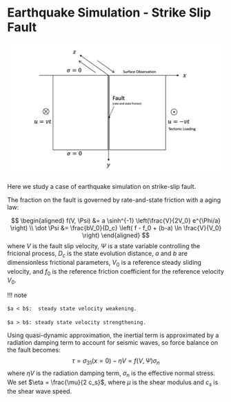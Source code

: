 # Earthquake Simulation - Strike Slip Fault

![](./assets/earthquake/earthquake-antiplane.png)

Here we study a case of earthquake simulation on strike-slip fault.

The fraction on the fault is governed by rate-and-state friction with a aging law:

$$
\begin{aligned}
f(V, \Psi) &= a \sinh^{-1} \left(\frac{V}{2V_0} e^{\Phi/a} \right) \\
\dot \Psi &= \frac{bV_0}{D_c} \left( f - f_0 + (b-a) \ln \frac{V}{V_0} \right)
\end{aligned}
$$
where $V$ is the fault slip velocity, $\Psi$ is a state variable controlling the fricional process, $D_c$ is the state evolution distance, $a$ and $b$ are dimensionless frictional parameters, $V_0$ is a reference steady sliding velocity, and $f_0$ is the reference friction coefficient for the reference velocity $V_0$. 

!!! note 

    $a < b$:  steady state velocity weakening.

    $a > b$: steady state velocity strengthening.  

Using quasi-dynamic approximation, the inertial term is approximated by a radiation damping term to account for seismic waves, so force balance on the fault becomes: 
$$\tau = \sigma_{31}(x=0) - \eta V = f(V, \Psi) \sigma_n$$
where $\eta V$ is the radiation damping term, $\sigma_n$ is the effective normal stress. We set $\eta = \frac{\mu}{2 c_s}$, where $\mu$ is the shear modulus and $c_s$ is the shear wave speed.